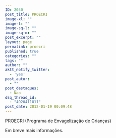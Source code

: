 ```yaml
---
ID: 2050
post_title: PROECRI
image-xl: ""
image-l: ""
image-sq-l: ""
image-sq-m: ""
post_excerpt: ""
layout: page
permalink: proecri
published: true
categories: ""
tags: ""
author: ""
aktt_notify_twitter:
  - 'yes'
post_autor:
  - ""
post_destaques:
  - Nao
dsq_thread_id:
  - "4920411811"
post_date: 2012-01-19 00:09:48
---
```

PROECRI (Programa de Envagelização de Crianças)

Em breve mais informações.